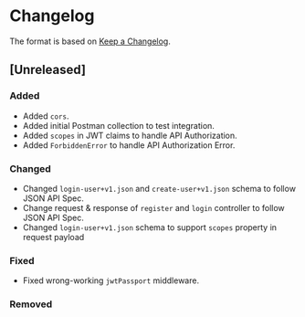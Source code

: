 # Changelog

The format is based on [Keep a Changelog](http://keepachangelog.com/).

## [Unreleased]

### Added

- Added `cors`.
- Added initial Postman collection to test integration.
- Added `scopes` in JWT claims to handle API Authorization.
- Added `ForbiddenError` to handle API Authorization Error.

### Changed

- Changed `login-user+v1.json` and `create-user+v1.json` schema to follow JSON API Spec.
- Change request & response of `register` and `login` controller to follow JSON API Spec.
- Changed `login-user+v1.json` schema to support `scopes` property in request payload

### Fixed

- Fixed wrong-working `jwtPassport` middleware.

### Removed
